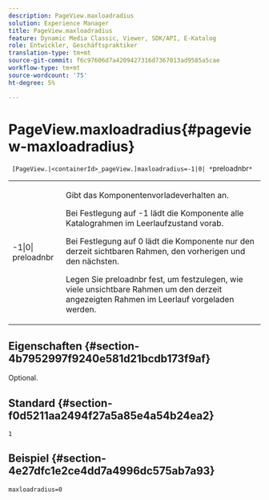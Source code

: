 ```yaml
---
description: PageView.maxloadradius
solution: Experience Manager
title: PageView.maxloadradius
feature: Dynamic Media Classic, Viewer, SDK/API, E-Katalog
role: Entwickler, Geschäftspraktiker
translation-type: tm+mt
source-git-commit: f6c97606d7a4209427316d7367013ad9585a5cae
workflow-type: tm+mt
source-wordcount: '75'
ht-degree: 5%

---
```



# PageView.maxloadradius{#pageview-maxloadradius}

` [PageView.|<containerId>_pageView.]maxloadradius=-1|0| *`preloadnbr`*`

<table id="table_985ADD6C9BD04C629A84C9C625CCCFEB"> 
 <tbody> 
  <tr> 
   <td colname="col1"> <p><span class="codeph">-1|0|<span class="varname"> preloadnbr</span></span> </p> </td> 
   <td colname="col2"> <p>Gibt das Komponentenvorladeverhalten an. </p> <p>Bei Festlegung auf <span class="codeph"> -1</span> lädt die Komponente alle Katalograhmen im Leerlaufzustand vorab. </p> <p> Bei Festlegung auf <span class="codeph"> 0</span> lädt die Komponente nur den derzeit sichtbaren Rahmen, den vorherigen und den nächsten. </p> <p>Legen Sie <span class="codeph"><span class="varname"> preloadnbr</span></span> fest, um festzulegen, wie viele unsichtbare Rahmen um den derzeit angezeigten Rahmen im Leerlauf vorgeladen werden. </p> </td> 
  </tr> 
 </tbody> 
</table>

## Eigenschaften {#section-4b7952997f9240e581d21bcdb173f9af}

Optional.

## Standard {#section-f0d5211aa2494f27a5a85e4a54b24ea2}

`1`

## Beispiel {#section-4e27dfc1e2ce4dd7a4996dc575ab7a93}

`maxloadradius=0`
